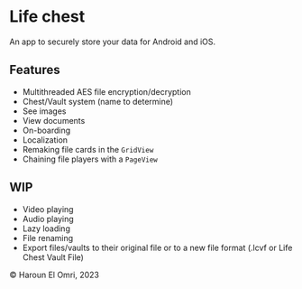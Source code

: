 # Life chest

An app to securely store your data for Android and iOS.

## Features

- Multithreaded AES file encryption/decryption
- Chest/Vault system (name to determine)
- See images
- View documents
- On-boarding
- Localization
- Remaking file cards in the ``GridView``
- Chaining file players with a ``PageView``

## WIP

- Video playing
- Audio playing
- Lazy loading
- File renaming
- Export files/vaults to their original file or to a new file format (.lcvf or Life Chest Vault
  File)

:copyright: Haroun El Omri, 2023
